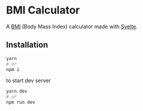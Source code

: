 # BMI Calculator

A [BMI](https://en.wikipedia.org/wiki/Body_mass_index "BMI") (Body Mass Index) calculator made with [Svelte](https://svelte.dev/ "Svelte").

## Installation

 ```bash
yarn
 # or
npm i
```

to start dev server

```bash
yarn dev
# or
npm run dev
```
